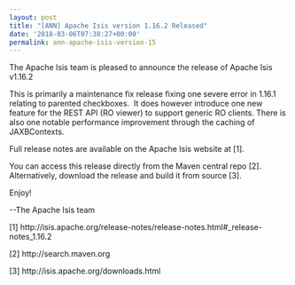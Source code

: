```yaml
---
layout: post
title: "[ANN] Apache Isis version 1.16.2 Released"
date: '2018-03-06T07:38:27+00:00'
permalink: ann-apache-isis-version-15
---
```

<p>The Apache Isis team is pleased to announce the release of Apache Isis v1.16.2</p>
  <p>This is primarily a maintenance fix release fixing one severe error in 1.16.1 relating to parented checkboxes.&nbsp; It does however introduce one new feature for the REST API (RO viewer) to support generic RO clients. There is also one notable performance improvement through the caching of JAXBContexts.</p>
  <p>Full release notes are available on the Apache Isis website at [1].</p>
  <p>You can access this release directly from the Maven central repo [2].&nbsp; Alternatively, download the release and build it from source [3].</p>
  <p>Enjoy!</p>
  <p>--The Apache Isis team</p>
  <p>[1] http://isis.apache.org/release-notes/release-notes.html#_release-notes_1.16.2</p>
  <p>[2] http://search.maven.org</p>
  <p>[3] http://isis.apache.org/downloads.html</p>
